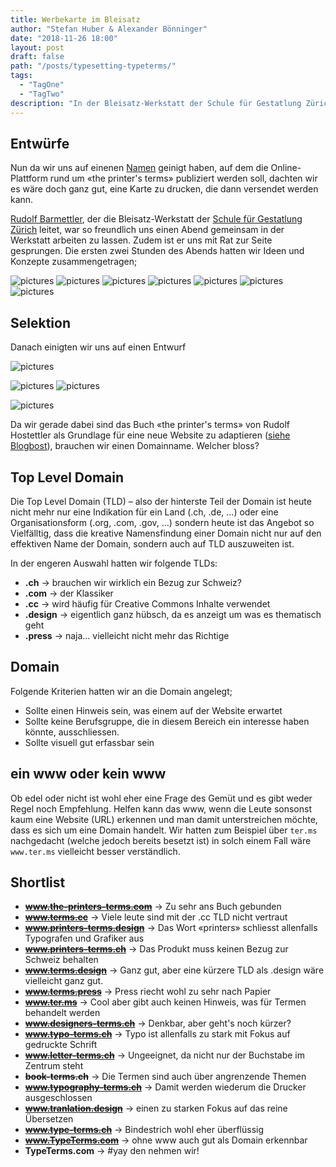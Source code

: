 ```yaml
---
title: Werbekarte im Bleisatz
author: "Stefan Huber & Alexander Bönninger"
date: "2018-11-26 18:00"
layout: post
draft: false
path: "/posts/typesetting-typeterms/"
tags:
  - "TagOne"
  - "TagTwo"
description: "In der Bleisatz-Werkstatt der Schule für Gestatlung Zürich haben wir eine kleine Ankündigungskarte für TypeTerms.com produziert."
---
```



## Entwürfe

Nun da wir uns auf einenen [Namen](../typeterms-naming/) geinigt haben, auf dem die Online-Plattform rund um «the printer's terms» publiziert werden soll, dachten wir es wäre doch ganz gut, eine Karte zu drucken, die dann versendet werden kann.

[Rudolf Barmettler](https://www.zhdk.ch/person/10417), der die Bleisatz-Werkstatt der [Schule für Gestatlung Zürich](https://sfgz.ch/) leitet, war so freundlich uns einen Abend gemeinsam in der Werkstatt arbeiten zu lassen. Zudem ist er uns mit Rat zur Seite gesprungen. Die ersten zwei Stunden des Abends hatten wir Ideen und Konzepte zusammengetragen;


<Gallery>

![pictures](./img/IMG_8849_sh.jpg)
![pictures](./img/IMG_8850_sh.jpg)
![pictures](./img/IMG_8853_sh.jpg)
![pictures](./img/IMG_8855_sh.jpg)
![pictures](./img/IMG_8856_sh.jpg)
![pictures](./img/IMG_8859_sh.jpg)
![pictures](./img/IMG_8861_sh.jpg)

</Gallery>


## Selektion
Danach einigten wir uns auf einen Entwurf

![pictures](./img/IMG_8844_sh.jpg)



![pictures](./img/IMG_8841_sh.jpg)
![pictures](./img/IMG_8845_sh.jpg)


![pictures](./img/IMG_8847_sh.jpg)










Da wir gerade dabei sind das Buch «the printer's terms» von Rudolf Hostettler als Grundlage für eine neue Website zu adaptieren ([siehe Blogbost](../printers-terms-wireframing/)), brauchen wir einen Domainname. Welcher bloss?

## Top Level Domain
Die Top Level Domain (TLD) – also der hinterste Teil der Domain ist heute nicht mehr nur eine Indikation für ein Land (.ch, .de, ...) oder eine Organisationsform (.org, .com, .gov, ...) sondern heute ist das Angebot so Vielfälltig, dass die kreative Namensfindung einer Domain nicht nur auf den effektiven Name der Domain, sondern auch auf TLD auszuweiten ist.  

In der engeren Auswahl hatten wir folgende TLDs:

* **.ch** → brauchen wir wirklich ein Bezug zur Schweiz?
* **.com** → der Klassiker
* **.cc** → wird häufig für Creative Commons Inhalte verwendet
* **.design** → eigentlich ganz hübsch, da es anzeigt um was es thematisch geht
* **.press** → naja... vielleicht nicht mehr das Richtige


## Domain
Folgende Kriterien hatten wir an die Domain angelegt;
* Sollte einen Hinweis sein, was einem auf der Website erwartet
* Sollte keine Berufsgruppe, die in diesem Bereich ein interesse haben könnte, ausschliessen.
* Sollte visuell gut erfassbar sein

## ein www oder kein www
Ob edel oder nicht ist wohl eher eine Frage des Gemüt und es gibt weder Regel noch Empfehlung. Helfen kann das www, wenn die Leute sonsonst kaum eine Website (URL) erkennen und man damit unterstreichen möchte, dass es sich um eine Domain handelt. Wir hatten zum Beispiel über `ter.ms` nachgedacht (welche jedoch bereits besetzt ist) in solch einem Fall wäre `www.ter.ms` vielleicht besser verständlich.

## Shortlist
* ~~**www.the-printers-terms.com**~~ → Zu sehr ans Buch gebunden
* ~~**www.terms.cc**~~ → Viele leute sind mit der .cc TLD nicht vertraut
* ~~**www.printers-terms.design**~~ →  Das Wort «printers» schliesst allenfalls Typografen und Grafiker aus
* ~~**www.printers-terms.ch**~~ → Das Produkt muss keinen Bezug zur Schweiz behalten
* ~~**www.terms.design**~~ → Ganz gut, aber eine kürzere TLD als .design wäre vielleicht ganz gut.
* ~~**www.terms.press**~~ → Press riecht wohl zu sehr nach Papier
* ~~**www.ter.ms**~~ → Cool aber gibt auch keinen Hinweis, was für Termen behandelt werden
* ~~**www.designers-terms.ch**~~ → Denkbar, aber geht's noch kürzer?
* ~~**www.typo-terms.ch**~~ → Typo ist allenfalls zu stark mit Fokus auf gedruckte Schrift
* ~~**www.letter-terms.ch**~~ → Ungeeignet, da nicht nur der Buchstabe im Zentrum steht
* ~~**book-terms.ch**~~ → Die Termen sind auch über angrenzende Themen
* ~~**www.typography-terms.ch**~~ → Damit werden wiederum die Drucker ausgeschlossen
* ~~**www.tranlation.design**~~ → einen zu starken Fokus auf das reine Übersetzen
* ~~**www.type-terms.ch**~~ → Bindestrich wohl eher überflüssig
* ~~**www.TypeTerms.com**~~ → ohne www auch gut als Domain erkennbar
* **TypeTerms.com** → #yay den nehmen wir!
